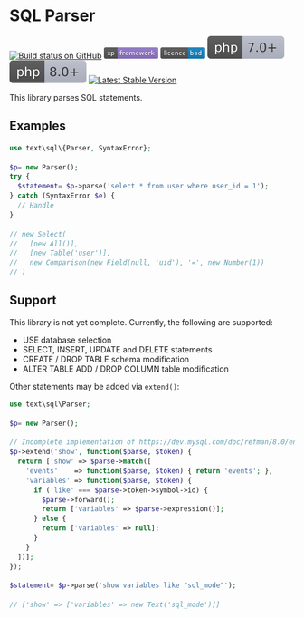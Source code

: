 SQL Parser
==========

[![Build status on GitHub](https://github.com/xp-forge/sql-parser/workflows/Tests/badge.svg)](https://github.com/xp-forge/sql-parser/actions)
[![XP Framework Module](https://raw.githubusercontent.com/xp-framework/web/master/static/xp-framework-badge.png)](https://github.com/xp-framework/core)
[![BSD Licence](https://raw.githubusercontent.com/xp-framework/web/master/static/licence-bsd.png)](https://github.com/xp-framework/core/blob/master/LICENCE.md)
[![Requires PHP 7.0+](https://raw.githubusercontent.com/xp-framework/web/master/static/php-7_0plus.svg)](http://php.net/)
[![Supports PHP 8.0+](https://raw.githubusercontent.com/xp-framework/web/master/static/php-8_0plus.svg)](http://php.net/)
[![Latest Stable Version](https://poser.pugx.org/xp-forge/sql-parser/version.png)](https://packagist.org/packages/xp-forge/sql-parser)

This library parses SQL statements.

Examples
--------

```php
use text\sql\{Parser, SyntaxError};

$p= new Parser();
try {
  $statement= $p->parse('select * from user where user_id = 1');
} catch (SyntaxError $e) {
  // Handle
}

// new Select(
//   [new All()],
//   [new Table('user')],
//   new Comparison(new Field(null, 'uid'), '=', new Number(1))
// )
```

Support
-------
This library is not yet complete. Currently, the following are supported:

* USE database selection
* SELECT, INSERT, UPDATE and DELETE statements
* CREATE / DROP TABLE schema modification
* ALTER TABLE ADD / DROP COLUMN table modification

Other statements may be added via `extend()`:

```php
use text\sql\Parser;

$p= new Parser();

// Incomplete implementation of https://dev.mysql.com/doc/refman/8.0/en/show.html
$p->extend('show', function($parse, $token) {
  return ['show' => $parse->match([
    'events'    => function($parse, $token) { return 'events'; },
    'variables' => function($parse, $token) {
      if ('like' === $parse->token->symbol->id) {
        $parse->forward();
        return ['variables' => $parse->expression()];
      } else {
        return ['variables' => null];
      }
    }
  ])];
});

$statement= $p->parse('show variables like "sql_mode"');

// ['show' => ['variables' => new Text('sql_mode')]]
```